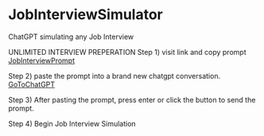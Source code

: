 # JobInterviewSimulator
ChatGPT simulating any Job Interview


UNLIMITED INTERVIEW PREPERATION
Step 1) visit link and copy prompt [JobInterviewPrompt](https://github.com/Neur0plasticity/JobInterviewSimulator/blob/main/prompt.jobinterview.txt)

Step 2) paste the prompt into a brand new chatgpt conversation. [GoToChatGPT](https://chat.openai.com/chat)

Step 3) After pasting the prompt, press enter or click the button to send the prompt. 

Step 4) Begin Job Interview Simulation

